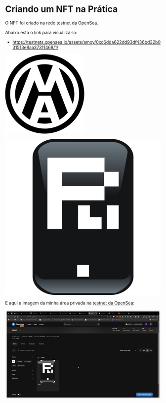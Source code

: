 # Criando um NFT na Prática

O NFT foi criado na rede testnet da OpenSea.

Abaixo está o link para visuálizá-lo:
- https://testnets.opensea.io/assets/amoy/0xc6dda622dd93df436bd32b031513e8aa37311468/1/



![Imagem usada na coleção](mao-dark-256.png)


![Imagem usada no NFT](plicatibu512.png)


E aqui a imagem da minha área privada na [testnet da OpenSea](https://testnets.opensea.io/):

![Imagem minha área privada na OpenSea](dio-nft-criado-na-opensea.png)
